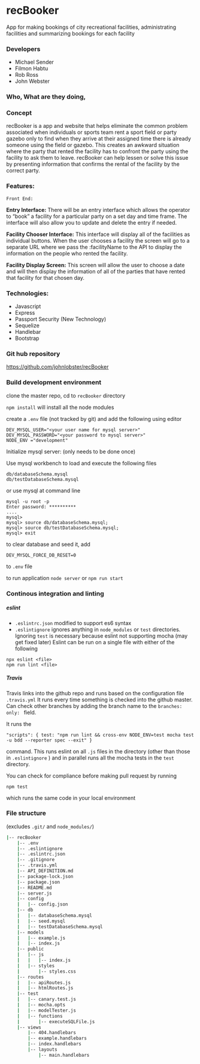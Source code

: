 # recBooker

App for making bookings of city recreational facilities, administrating facilities and summarizing bookings for each facility

### Developers

* Michael Sender
* Filmon Habtu
* Rob Ross
* John Webster

### Who, What are they doing,
### Concept
recBooker is a app and website that helps eliminate the common problem associated when individuals or sports team rent a sport field or party gazebo only to find when they arrive at their assigned time there is already someone using the field or gazebo. This creates an awkward situation where the party that rented the facility has to confront the party using the facility to ask them to leave. recBooker can help lessen or solve this issue by presenting information that confirms the rental of the facility by the correct party.

### Features:
    Front End:
		
<b>Entry Interface:</b> There will be an entry interface which allows the operator to “book” a facility for a particular party on a set day and time frame.  The interface will also allow you to update and delete the entry if needed.
		
<b>Facility Chooser Interface:</b> This interface will display all of the facilities as individual buttons.  When the user chooses a facility the screen will go to a separate URL where we pass the :facilityName to the API to display the information on the people who rented the facility.
		
<b>Facility Display Screen:</b> This screen will allow the user to choose a date and will then display the information of all of the parties that have rented that facility for that chosen day.

### Technologies:
* Javascript
* Express
* Passport Security (New Technology)<br />
* Sequelize
* Handlebar
* Bootstrap


### Git hub repository

<https://github.com/johnlobster/recBooker>

### Build development environment

clone the master repo, cd to `recBooker` directory

`npm install` will install all the node modules

create a `.env` file (not tracked by git) and add the following using editor
```
DEV_MYSQL_USER="<your user name for mysql server>"
DEV_MYSQL_PASSWORD="<your password to mysql server>"
NODE_ENV ="development"
```

Initialize mysql server: (only needs to be done once)

Use mysql workbench to load and execute the following files
```
db/databaseSchema.mysql
db/testDatabaseSchema.mysql
```
or use mysql at command line
```
mysql -u root -p
Enter password: **********
....
mysql>
mysql> source db/databaseSchema.mysql;
mysql> source db/testDatabaseSchema.mysql;
mysql> exit
```

to clear database and seed it, add
```
DEV_MYSQL_FORCE_DB_RESET=0
```
to `.env` file

to run application
`node server`
or
`npm run start`

### Continous integration and linting

##### eslint

* `.eslintrc.json` modified to support es6 syntax
* `.eslintignore` ignores anything in `node_modules` or `test` directories. Ignoring `test` is necessary because eslint not supporting mocha (may get fixed later)
Eslint can be run on a single file with either of the following
```
npx eslint <file>
npm run lint <file>
```

##### Travis

Travis links into the github repo and runs based on the configuration file `.travis.yml` It runs every time something is checked into the github master. Can check other branches by adding the branch name to the  `branches: only: ` field.

It runs the 
```
"scripts": { test: "npm run lint && cross-env NODE_ENV=test mocha test -u bdd --reporter spec --exit" }
```
command. This runs eslint on all `.js` files in the directory (other than those in `.eslintignore` ) and in parallel runs all the mocha tests in the `test` directory.

You can check for compliance before making pull request by running
```
npm test
```
which runs the same code in your local environment


### File structure

(excludes `.git/` and `node_modules/`)

``` bash
|-- recBooker
    |-- .env
    |-- .eslintignore
    |-- .eslintrc.json
    |-- .gitignore
    |-- .travis.yml
    |-- API_DEFINITION.md
    |-- package-lock.json
    |-- package.json
    |-- README.md
    |-- server.js
    |-- config
    |   |-- config.json
    |-- db
    |   |-- databaseSchema.mysql
    |   |-- seed.mysql
    |   |-- testDatabaseSchema.mysql
    |-- models
    |   |-- example.js
    |   |-- index.js
    |-- public
    |   |-- js
    |   |   |-- index.js
    |   |-- styles
    |       |-- styles.css
    |-- routes
    |   |-- apiRoutes.js
    |   |-- htmlRoutes.js
    |-- test
    |   |-- canary.test.js
    |   |-- mocha.opts
    |   |-- modelTester.js
    |   |-- functions
    |       |-- executeSQLFile.js
    |-- views
        |-- 404.handlebars
        |-- example.handlebars
        |-- index.handlebars
        |-- layouts
            |-- main.handlebars
```
